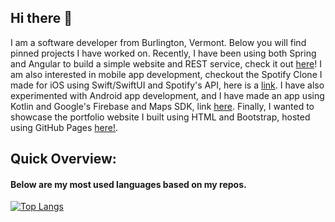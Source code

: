 ## Hi there 👋
I am a software developer from Burlington, Vermont. Below you will find pinned projects I have worked on. Recently, I have been using both Spring and Angular to build a simple website and REST service, check it out [here](https://github.com/MateoRiofrio/spring-angular-terraria-api)! I am also interested in mobile app development, checkout the Spotify Clone I made for iOS using Swift/SwiftUI and Spotify's API, here is a [link](https://github.com/MateoRiofrio/swift-spotify-search). I have also experimented with Android app development, and I have made an app using Kotlin and Google's Firebase and Maps SDK, link [here](https://github.com/MateoRiofrio/ride-app-firebase-kotlin). Finally, I wanted to showcase the portfolio website I built using HTML and Bootstrap, hosted using GitHub Pages [here!](https://mateoriofrio.github.io/).

## Quick Overview:

#### Below are my most used languages based on my repos.

[![Top Langs](https://github-readme-stats.vercel.app/api/top-langs/?username=MateoRiofrio&layout=compact)](https://github.com/anuraghazra/github-readme-stats)
